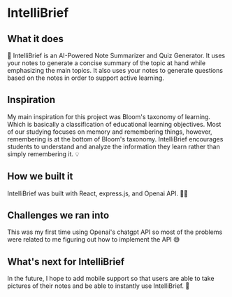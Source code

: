 # IntelliBrief

## What it does
🤖 IntelliBrief is an AI-Powered Note Summarizer and Quiz Generator. It uses your notes to generate a concise summary of the topic at hand while emphasizing the main topics. It also uses your notes to generate questions based on the notes in order to support active learning.

## Inspiration
My main inspiration for this project was Bloom's taxonomy of learning. Which is basically a classification of educational learning objectives. Most of our studying focuses on memory and remembering things, however, remembering is at the bottom of Bloom's taxonomy. IntelliBrief encourages students to understand and analyze the information they learn rather than simply remembering it. 💡

## How we built it
IntelliBrief was built with React, express.js, and Openai API.  🧑‍💻

## Challenges we ran into
This was my first time using Openai's chatgpt API so most of the problems were related to me figuring out how to implement the API 😅

## What's next for IntelliBrief
In the future, I hope to add mobile support so that users are able to take pictures of their notes and be able to instantly use IntelliBrief. 📲
